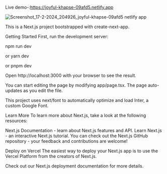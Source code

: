 Live demo-:https://joyful-khapse-09afd5.netlify.app


![Screenshot_17-2-2024_204926_joyful-khapse-09afd5 netlify app](https://github.com/SudhamaAnonymous/Car_showcase_frontend/assets/152418947/a2503e27-fb35-4a1a-8f83-eaa0afd48e89)


This is a Next.js project bootstrapped with create-next-app.

Getting Started First, run the development server:

npm run dev

or
yarn dev

or
pnpm dev

Open http://localhost:3000 with your browser to see the result.

You can start editing the page by modifying app/page.tsx. The page auto-updates as you edit the file.

This project uses next/font to automatically optimize and load Inter, a custom Google Font.

Learn More To learn more about Next.js, take a look at the following resources:

Next.js Documentation - learn about Next.js features and API. Learn Next.js - an interactive Next.js tutorial. You can check out the Next.js GitHub repository - your feedback and contributions are welcome!

Deploy on Vercel The easiest way to deploy your Next.js app is to use the Vercel Platform from the creators of Next.js.

Check out our Next.js deployment documentation for more details.
